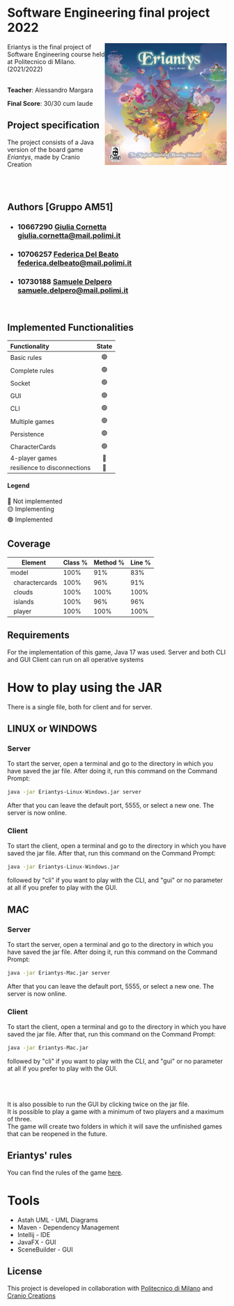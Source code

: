 # Software Engineering final project 2022 
<img src="https://github.com/saamur/ingsw2022-AM51/blob/6af32eef33b6b3f73380fdf564e193114849fa67/src/main/resources/png/logo_eriantys.png" width=280px height=280px align="right" />
Eriantys is the final project of Software Engineering course held
at Politecnico di Milano. (2021/2022) 
<br> 
<br>




**Teacher**: Alessandro Margara

**Final Score**: 30/30 cum laude

## Project specification
The project consists of a Java version of the board game *Eriantys*, made by Cranio Creation

<br>
<br>


## Authors [Gruppo AM51]
- ### 10667290 [Giulia Cornetta](https://github.com/giuCornetta)<br>giulia.cornetta@mail.polimi.it
- ### 10706257 [Federica Del Beato](https://github.com/FedericaDelBeato)<br>federica.delbeato@mail.polimi.it
- ### 10730188 [Samuele Delpero](https://github.com/saamur)<br> samuele.delpero@mail.polimi.it
<br>





## Implemented Functionalities
| Functionality                    | State  |
|:---------------------------------|:------:|
| Basic rules                      |   🟢  |
| Complete rules                   |   🟢  |
| Socket                           |   🟢  |
| GUI                              |   🟢  |
| CLI                              |   🟢  |
| Multiple games                   |   🟢  |
| Persistence                      |   🟢  |
| CharacterCards                   |   🟢  |
| 4-player games                   |   🔴  |
| resilience to disconnections     |   🔴  |


#### Legend
🔴 Not implemented<br>
🟡 Implementing<br>
🟢 Implemented<br>

## Coverage
| Element          | Class % | Method % | Line % | 
|------------------|---------|----------|--------|
| model            |   100%  |    91%   |   83%  | 
|   &nbsp; charactercards |   100%  |    96%   |   91%  |
|   &nbsp; clouds         |   100%  |   100%   |  100%  | 
|   &nbsp; islands        |   100%  |    96%   |   96%  | 
|   &nbsp; player         |   100%  |   100%   |  100%  |

## Requirements
For the implementation of this game, Java 17 was used.
Server and both CLI and GUI Client can run on all operative systems

# How to play using the JAR
There is a single file, both for client and for server.
<br>
## LINUX or WINDOWS
### Server
To start the server, open a terminal and go to the directory in which you have saved the jar file. After doing it, run this command on the Command Prompt:<br>
```sh
java -jar Eriantys-Linux-Windows.jar server
```
After that you can leave the default port, 5555, or select a new one.
The server is now online.
<br>
### Client
To start the client, open a terminal and go to the directory in which you have saved the jar file. After that, run this command on the Command Prompt:<br>
```sh
java -jar Eriantys-Linux-Windows.jar
```
followed by "cli" if you want to play with the CLI, and "gui" or no parameter at all if you prefer to play with the GUI.
<br>

## MAC
### Server 
To start the server, open a terminal and go to the directory in which you have saved the jar file. After doing it, run this command on the Command Prompt:<br>
```sh
java -jar Eriantys-Mac.jar server
```
After that you can leave the default port, 5555, or select a new one.
The server is now online.
<br>
### Client
To start the client, open a terminal and go to the directory in which you have saved the jar file. After that, run this command on the Command Prompt:<br>
```sh
java -jar Eriantys-Mac.jar
```
followed by "cli" if you want to play with the CLI, and "gui" or no parameter at all if you prefer to play with the GUI.
<br>
<br>
<br>
<br>

It is also possible to run the GUI by clicking twice on the jar file.<br>
It is possible to play a game with a minimum of two players and a maximum of three.<br>
The game will create two folders in which it will save the unfinished games that can be reopened in the future.
## Eriantys' rules 
You can find the rules of the game [here](https://craniointernational.com/2021/wp-content/uploads/2021/06/Eriantys_rules_small.pdf).

# Tools
* Astah UML - UML Diagrams
* Maven - Dependency Management
* Intellij - IDE
* JavaFX - GUI
* SceneBuilder - GUI

## License
This project is developed in collaboration with [Politecnico di Milano](https://www.polimi.it/) and [Cranio Creations](https://www.craniocreations.it/)

